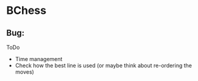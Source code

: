 #  BChess

Bug:
-

ToDo

- Time management
- Check how the best line is used (or maybe think about re-ordering the moves)
